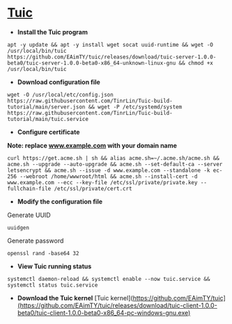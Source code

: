 # [Tuic](https://github.com/EAimTY/tuic)
- **Install the Tuic program**
```
apt -y update && apt -y install wget socat uuid-runtime && wget -O /usr/local/bin/tuic https://github.com/EAimTY/tuic/releases/download/tuic-server-1.0.0-beta0/tuic-server-1.0.0-beta0-x86_64-unknown-linux-gnu && chmod +x /usr/local/bin/tuic
```
- **Download configuration file**
```
wget -O /usr/local/etc/config.json https://raw.githubusercontent.com/TinrLin/Tuic-build-tutorial/main/server.json && wget -P /etc/systemd/system https://raw.githubusercontent.com/TinrLin/Tuic-build-tutorial/main/tuic.service
```

- **Configure certificate**

**Note: replace www.example.com with your domain name**

```
curl https://get.acme.sh | sh && alias acme.sh=~/.acme.sh/acme.sh && acme.sh --upgrade --auto-upgrade && acme.sh --set-default-ca --server letsencrypt && acme.sh --issue -d www.example.com --standalone -k ec-256 --webroot /home/wwwroot/html && acme.sh --install-cert -d www.example.com --ecc --key-file /etc/ssl/private/private.key --fullchain-file /etc/ssl/private/cert.crt 
```

- **Modify the configuration file**

Generate UUID
```
uuidgen
```
Generate password
```
openssl rand -base64 32
```
- **View Tuic running status**

```
systemctl daemon-reload && systemctl enable --now tuic.service && systemctl status tuic.service
```
- **Download the Tuic kernel**
[Tuic kernel](https://github.com/EAimTY/tuic](https://github.com/EAimTY/tuic/releases/download/tuic-client-1.0.0-beta0/tuic-client-1.0.0-beta0-x86_64-pc-windows-gnu.exe) 


